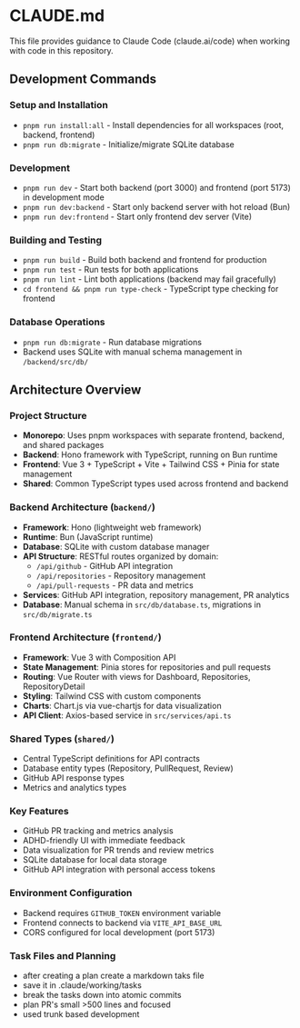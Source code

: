# CLAUDE.md

This file provides guidance to Claude Code (claude.ai/code) when working with code in this repository.

## Development Commands

### Setup and Installation
- `pnpm run install:all` - Install dependencies for all workspaces (root, backend, frontend)
- `pnpm run db:migrate` - Initialize/migrate SQLite database

### Development
- `pnpm run dev` - Start both backend (port 3000) and frontend (port 5173) in development mode
- `pnpm run dev:backend` - Start only backend server with hot reload (Bun)
- `pnpm run dev:frontend` - Start only frontend dev server (Vite)

### Building and Testing
- `pnpm run build` - Build both backend and frontend for production
- `pnpm run test` - Run tests for both applications
- `pnpm run lint` - Lint both applications (backend may fail gracefully)
- `cd frontend && pnpm run type-check` - TypeScript type checking for frontend

### Database Operations
- `pnpm run db:migrate` - Run database migrations
- Backend uses SQLite with manual schema management in `/backend/src/db/`

## Architecture Overview

### Project Structure
- **Monorepo**: Uses pnpm workspaces with separate frontend, backend, and shared packages
- **Backend**: Hono framework with TypeScript, running on Bun runtime
- **Frontend**: Vue 3 + TypeScript + Vite + Tailwind CSS + Pinia for state management
- **Shared**: Common TypeScript types used across frontend and backend

### Backend Architecture (`backend/`)
- **Framework**: Hono (lightweight web framework)
- **Runtime**: Bun (JavaScript runtime)
- **Database**: SQLite with custom database manager
- **API Structure**: RESTful routes organized by domain:
  - `/api/github` - GitHub API integration
  - `/api/repositories` - Repository management
  - `/api/pull-requests` - PR data and metrics
- **Services**: GitHub API integration, repository management, PR analytics
- **Database**: Manual schema in `src/db/database.ts`, migrations in `src/db/migrate.ts`

### Frontend Architecture (`frontend/`)
- **Framework**: Vue 3 with Composition API
- **State Management**: Pinia stores for repositories and pull requests
- **Routing**: Vue Router with views for Dashboard, Repositories, RepositoryDetail
- **Styling**: Tailwind CSS with custom components
- **Charts**: Chart.js via vue-chartjs for data visualization
- **API Client**: Axios-based service in `src/services/api.ts`

### Shared Types (`shared/`)
- Central TypeScript definitions for API contracts
- Database entity types (Repository, PullRequest, Review)
- GitHub API response types
- Metrics and analytics types

### Key Features
- GitHub PR tracking and metrics analysis
- ADHD-friendly UI with immediate feedback
- Data visualization for PR trends and review metrics
- SQLite database for local data storage
- GitHub API integration with personal access tokens

### Environment Configuration
- Backend requires `GITHUB_TOKEN` environment variable
- Frontend connects to backend via `VITE_API_BASE_URL`
- CORS configured for local development (port 5173)

### Task Files and Planning
- after creating a plan create a markdown taks file
- save it in .claude/working/tasks
- break the tasks down into atomic commits
- plan PR's small >500 lines and focused
- used trunk based development